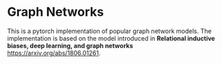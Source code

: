# Graph Networks

This is a pytorch implementation of popular graph network models. 
The implementation is based on the model introduced in
 **Relational inductive biases, deep learning, and graph networks** https://arxiv.org/abs/1806.01261.
 
  